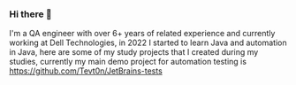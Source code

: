 ### Hi there 👋

I'm a QA engineer with over 6+ years of related experience and currently working at Dell Technologies, in 2022 I started to learn Java and automation in Java, here are some of my study projects that I created during my studies, currently my main demo project for automation testing is https://github.com/Tevt0n/JetBrains-tests

<!--
**Tevt0n/Tevt0n** is a ✨ _special_ ✨ repository because its `README.md` (this file) appears on your GitHub profile.

Here are some ideas to get you started:

- 🔭 I’m currently working on ...
- 🌱 I’m currently learning ...
- 👯 I’m looking to collaborate on ...
- 🤔 I’m looking for help with ...
- 💬 Ask me about ...
- 📫 How to reach me: ...
- 😄 Pronouns: ...
- ⚡ Fun fact: ...
-->
